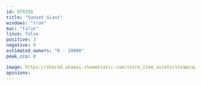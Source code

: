 ```yaml
---
id: 979350
title: "Sunset Giant"
windows: "true"
mac: "false"
linux: false
positive: 3
negative: 0
estimated_owners: "0 - 20000"
peak_ccu: 0

image: https://shared.akamai.steamstatic.com/store_item_assets/steam/apps/979350/header.jpg?t=1549062927
opinions:
---
```


